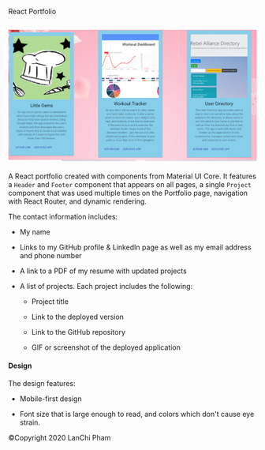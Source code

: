 React Portfolio

![Portfolio](./src/img/port.png?raw=true "portfolio page")
------------------------------------------
A React portfolio created with components from Material UI Core. It features a `Header` and `Footer` component that appears on all pages, a single `Project` component that was used multiple times on the Portfolio page, navigation with React Router, and dynamic rendering.

The contact information includes:

* My name

* Links to my GitHub profile & LinkedIn page as well as my email address and phone number

* A link to a PDF of my resume with updated projects

* A list of projects. Each project includes the following:

  * Project title

  * Link to the deployed version

  * Link to the GitHub repository

  * GIF or screenshot of the deployed application

#### Design

The design features:

* Mobile-first design

* Font size that is large enough to read, and colors which don't cause eye strain.

&copy;Copyright 2020 LanChi Pham